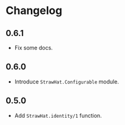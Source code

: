 # Changelog

## 0.6.1

- Fix some docs.

## 0.6.0

- Introduce `StrawHat.Configurable` module.

## 0.5.0

- Add `StrawHat.identity/1` function.
